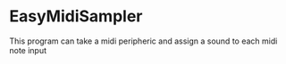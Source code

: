 # EasyMidiSampler
This program can take a midi peripheric and assign a sound to each midi note input

